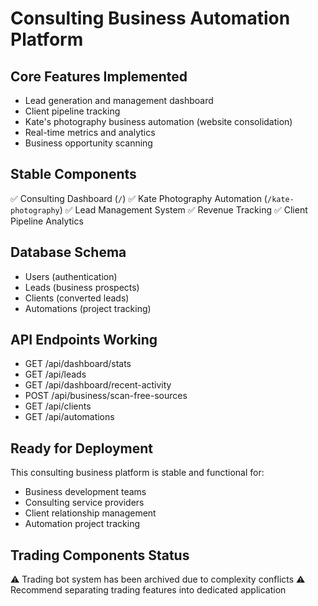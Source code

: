 # Consulting Business Automation Platform

## Core Features Implemented
- Lead generation and management dashboard
- Client pipeline tracking
- Kate's photography business automation (website consolidation)
- Real-time metrics and analytics
- Business opportunity scanning

## Stable Components
✅ Consulting Dashboard (`/`)
✅ Kate Photography Automation (`/kate-photography`)
✅ Lead Management System
✅ Revenue Tracking
✅ Client Pipeline Analytics

## Database Schema
- Users (authentication)
- Leads (business prospects)
- Clients (converted leads)
- Automations (project tracking)

## API Endpoints Working
- GET /api/dashboard/stats
- GET /api/leads
- GET /api/dashboard/recent-activity
- POST /api/business/scan-free-sources
- GET /api/clients
- GET /api/automations

## Ready for Deployment
This consulting business platform is stable and functional for:
- Business development teams
- Consulting service providers
- Client relationship management
- Automation project tracking

## Trading Components Status
⚠️ Trading bot system has been archived due to complexity conflicts
⚠️ Recommend separating trading features into dedicated application